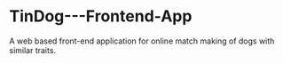 # TinDog---Frontend-App
A web based front-end application for online match making of dogs with similar traits.

